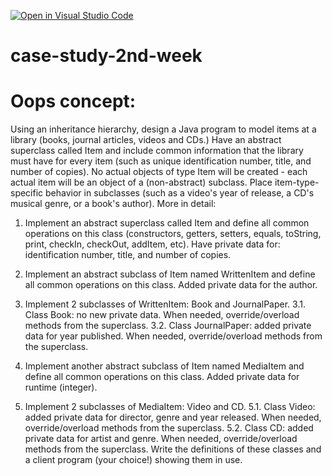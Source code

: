 [![Open in Visual Studio Code](https://classroom.github.com/assets/open-in-vscode-f059dc9a6f8d3a56e377f745f24479a46679e63a5d9fe6f495e02850cd0d8118.svg)](https://classroom.github.com/online_ide?assignment_repo_id=6989131&assignment_repo_type=AssignmentRepo)
# case-study-2nd-week

Oops concept:
============
Using an inheritance hierarchy, design a Java program to model items at a library (books, journal articles, videos and CDs.) Have an abstract superclass called Item and include common information that the library must have for every item (such as unique identification number, title, and number of copies). No actual objects of type Item will be created - each actual item will be an object of a (non-abstract) subclass. Place item-type-specific behavior in subclasses (such as a video's year of release, a CD's musical genre, or a book's author). More in detail: 
1. Implement an abstract superclass called Item and define all common operations on this class (constructors, getters, setters, equals, toString, print, checkIn, checkOut, addItem, etc). Have private data for: identification number, title, and number of copies. 

2. Implement an abstract subclass of Item named WrittenItem and define all common operations on this class. Added private data for the author.
 
 3. Implement 2 subclasses of WrittenItem: Book and JournalPaper.
                     3.1. Class Book: no new private data. When needed, override/overload methods from the superclass. 
                  3.2. Class JournalPaper: added private data for year published. When needed, override/overload methods from the superclass. 

4. Implement another abstract subclass of Item named MediaItem and define all common operations on this class. Added private data for runtime (integer).

  5. Implement 2 subclasses of MediaItem: Video and CD. 
             5.1. Class Video: added private data for director, genre and year released. When needed, override/overload methods from the superclass.
          5.2. Class CD: added private data for artist and genre. When needed, override/overload methods from the superclass. Write the definitions of these classes and a client program (your choice!) showing them in use. 
